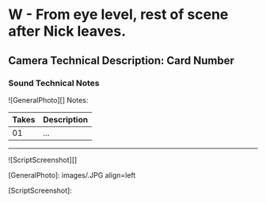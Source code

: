 # W - From eye level, rest of scene after Nick leaves.

## Camera Technical Description: Card Number

### Sound Technical Notes

![GeneralPhoto][]
Notes: 

| Takes | Description |
|:---|:----|
| 01 | ... |

----

![ScriptScreenshot][]


[GeneralPhoto]:  images/.JPG align=left

[ScriptScreenshot]: 